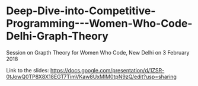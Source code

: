 # Deep-Dive-into-Competitive-Programming---Women-Who-Code-Delhi-Graph-Theory
Session on Grapth Theory for Women Who Code, New Delhi on 3 February 2018

Link to the slides: https://docs.google.com/presentation/d/1ZSR-0tJowQ0TP8X8X18EGT7TimVKaw8UxMlM0tpN9zQ/edit?usp=sharing
